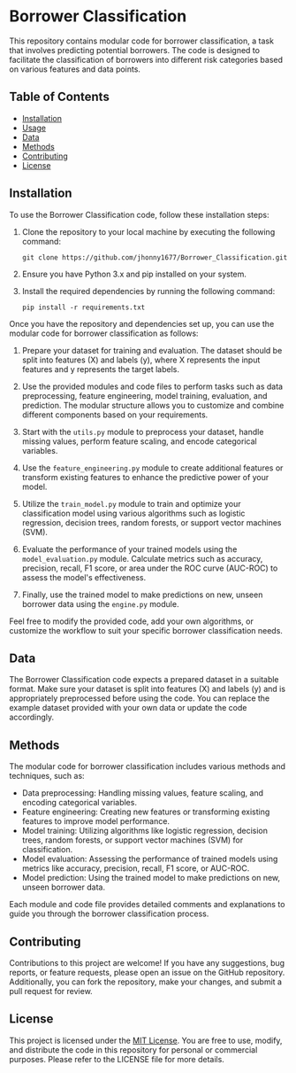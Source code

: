 # Borrower Classification

This repository contains modular code for borrower classification, a task that involves predicting potential borrowers. The code is designed to facilitate the classification of borrowers into different risk categories based on various features and data points.

## Table of Contents

- [Installation](#installation)
- [Usage](#usage)
- [Data](#data)
- [Methods](#methods)
- [Contributing](#contributing)
- [License](#license)

## Installation

To use the Borrower Classification code, follow these installation steps:

1. Clone the repository to your local machine by executing the following command:

    ```
    git clone https://github.com/jhonny1677/Borrower_Classification.git
    ```

2. Ensure you have Python 3.x and pip installed on your system.

3. Install the required dependencies by running the following command:

    ```
    pip install -r requirements.txt
    ```

Once you have the repository and dependencies set up, you can use the modular code for borrower classification as follows:

1. Prepare your dataset for training and evaluation. The dataset should be split into features (X) and labels (y), where X represents the input features and y represents the target labels.

2. Use the provided modules and code files to perform tasks such as data preprocessing, feature engineering, model training, evaluation, and prediction. The modular structure allows you to customize and combine different components based on your requirements.

3. Start with the `utils.py` module to preprocess your dataset, handle missing values, perform feature scaling, and encode categorical variables.

4. Use the `feature_engineering.py` module to create additional features or transform existing features to enhance the predictive power of your model.

5. Utilize the `train_model.py` module to train and optimize your classification model using various algorithms such as logistic regression, decision trees, random forests, or support vector machines (SVM).

6. Evaluate the performance of your trained models using the `model_evaluation.py` module. Calculate metrics such as accuracy, precision, recall, F1 score, or area under the ROC curve (AUC-ROC) to assess the model's effectiveness.

7. Finally, use the trained model to make predictions on new, unseen borrower data using the `engine.py` module.

Feel free to modify the provided code, add your own algorithms, or customize the workflow to suit your specific borrower classification needs.

## Data

The Borrower Classification code expects a prepared dataset in a suitable format. Make sure your dataset is split into features (X) and labels (y) and is appropriately preprocessed before using the code. You can replace the example dataset provided with your own data or update the code accordingly.

## Methods

The modular code for borrower classification includes various methods and techniques, such as:

- Data preprocessing: Handling missing values, feature scaling, and encoding categorical variables.
- Feature engineering: Creating new features or transforming existing features to improve model performance.
- Model training: Utilizing algorithms like logistic regression, decision trees, random forests, or support vector machines (SVM) for classification.
- Model evaluation: Assessing the performance of trained models using metrics like accuracy, precision, recall, F1 score, or AUC-ROC.
- Model prediction: Using the trained model to make predictions on new, unseen borrower data.

Each module and code file provides detailed comments and explanations to guide you through the borrower classification process.

## Contributing

Contributions to this project are welcome! If you have any suggestions, bug reports, or feature requests, please open an issue on the GitHub repository. Additionally, you can fork the repository, make your changes, and submit a pull request for review.

## License

This project is licensed under the [MIT License](LICENSE). You are free to use, modify, and distribute the code in this repository for personal or commercial purposes. Please refer to the LICENSE file for more details.

